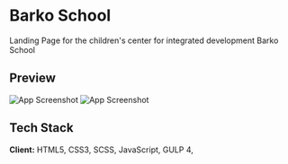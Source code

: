 # Barko School

Landing Page for the children's center for integrated development Barko School

## Preview

![App Screenshot](http://bkb-company.ru/preview_projects_github/barko-school-home-page.png)
![App Screenshot](http://bkb-company.ru/preview_projects_github/barko-school-english-page.png)


## Tech Stack

**Client:** HTML5, CSS3, SCSS, JavaScript, GULP 4,